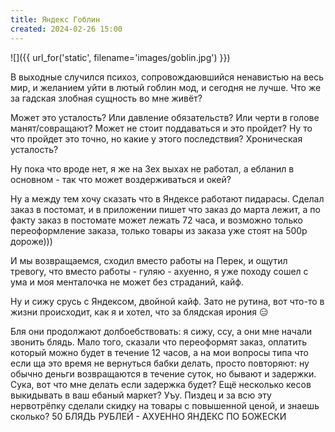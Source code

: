 ```yaml
---
title: Яндекс Гоблин
created: 2024-02-26 15:00
---
```


![]({{ url_for('static', filename='images/goblin.jpg')  }})

В выходные случился психоз, сопровождаювшийся ненавистью на весь мир, и желанием уйти в лютый гоблин мод, и сегодня не лучше. Что же за гадская злобная сущность во мне живёт?

Может это усталость? Или давление обязательств? Или черти в голове манят/совращают? Может не стоит поддаваться и это пройдет? Ну то что пройдет это точно, но какие у этого последствия? Хроническая усталость? 

Ну пока что вроде нет, я же на 3ех выхах не работал, а ебланил в основном - так что может воздерживаться и окей? 

Ну а между тем хочу сказать что в Яндексе работают пидарасы. Сделал заказ в постомат, и в приложении пишет что заказ до марта лежит, а по факту заказ в постомате может лежать 72 часа, и возможно только переоформление заказа, только товары из заказа уже стоят на 500р дороже))) 

И мы возвращаемся, сходил вместо работы на Перек, и ощутил тревогу, что вместо работы - гуляю - ахуенно, я уже походу сошел с ума и моя менталочка не может без страданий, кайф.

Ну и сижу срусь с Яндексом, двойной кайф. Зато не рутина, вот что-то в жизни происходит, как я и хотел, что за блядская ирония 😑

Бля они продолжают долбоебствовать: я сижу, ссу, а они мне начали звонить блядь. Мало того, сказали что переоформят заказ, оплатить который можно будет в течение 12 часов, а на мои вопросы типа что если ща это время не вернуться бабки делать, просто повторяют: ну обычно деньги возвращаются в течение суток, но бывают и задержки. Сука, вот что мне делать если задержка будет? Ещё несколько кесов выкидывать в ваш ебаный маркет? Уъу. Пиздец и за всю эту нервотрёпку сделали скидку на товары с повышенной ценой, и знаешь сколько? 50 БЛЯДЬ РУБЛЕЙ - АХУЕННО ЯНДЕКС ПО БОЖЕСКИ 


